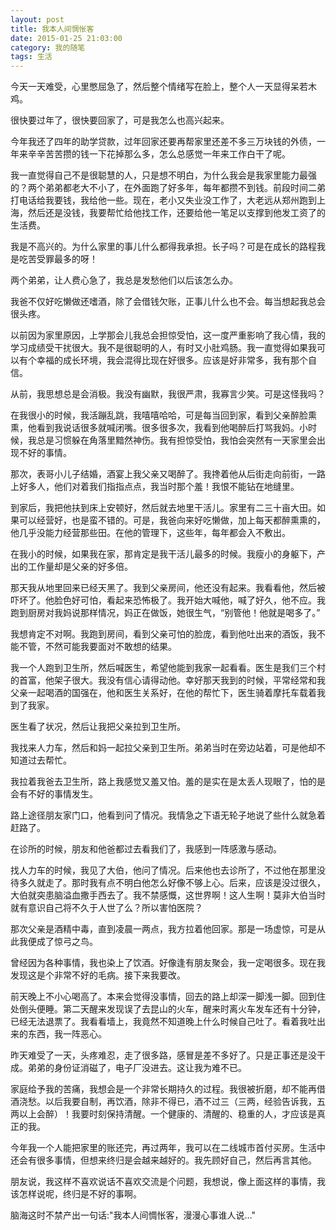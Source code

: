 ```yaml
---
layout: post
title: 我本人间惆怅客
date: 2015-01-25 21:03:00
category: 我的随笔
tags: 生活
---
```



今天一天难受，心里憋屈急了，然后整个情绪写在脸上，整个人一天显得呆若木鸡。

很快要过年了，很快要回家了，可是我怎么也高兴起来。

今年我还了四年的助学贷款，过年回家还要再帮家里还差不多三万块钱的外债，一年来辛辛苦苦攒的钱一下花掉那么多，怎么总感觉一年来工作白干了呢。

我一直觉得自己不是很聪慧的人，只是想不明白，为什么我会是我家里能力最强的？两个弟弟都老大不小了，在外面跑了好多年，每年都攒不到钱。前段时间二弟打电话给我要钱，我给他一些。现在，老小又失业没工作了，大老远从郑州跑到上海，然后还是没钱，我要帮忙给他找工作，还要给他一笔足以支撑到他发工资了的生活费。

我是不高兴的。为什么家里的事儿什么都得我承担。长子吗？可是在成长的路程我是吃苦受罪最多的呀！

两个弟弟，让人费心急了，我总是发愁他们以后该怎么办。

我爸不仅好吃懒做还嗜酒，除了会借钱欠账，正事儿什么也不会。每当想起我总会很头疼。

以前因为家里原因，上学那会儿我总会担惊受怕，这一度严重影响了我心情，我的学习成绩受干扰很大。我不是很聪明的人，有时又小肚鸡肠。我一直觉得如果我可以有个幸福的成长环境，我会混得比现在好很多。应该是好非常多，我有那个自信。

从前，我思想总是会消极。我没有幽默，我很严肃，我寡言少笑。可是这怪我吗？

在我很小的时候，我活蹦乱跳，我嘻嘻哈哈，可是每当回到家，看到父亲醉脸熏熏，他看到我说话很多就喊闭嘴。很多很多次，我看到他喝醉后打骂我妈。小时候，我总是习惯躲在角落里黯然神伤。我有担惊受怕，我怕会突然有一天家里会出现不好的事情。

那次，表哥小儿子结婚，酒宴上我父亲又喝醉了。我搀着他从后街走向前街，一路上好多人，他们对着我们指指点点，我当时那个羞！我恨不能钻在地缝里。

到家后，我把他扶到床上安顿好，然后就去地里干活儿。家里有二三十亩大田。如果可以经营好，也是蛮不错的。可是，我爸向来好吃懒做，加上每天都醉熏熏的，他几乎没能力经营那些田。在他的管理下，这些年，每年都会入不敷出。

在我小的时候，如果我在家，那肯定是我干活儿最多的时候。我瘦小的身躯下，产出的工作量却是父亲的好多倍。

那天我从地里回来已经天黑了。我到父亲房间，他还没有起来。我看看他，然后被吓坏了。他脸色好可怕，看起来恐怖极了。我开始大喊他，喊了好久，他不应。我跑到厨房对我妈说那样情况，妈正在做饭，她很生气，“别管他！他就是喝多了。”

我想肯定不对啊。我跑到房间，看到父亲可怕的脸庞，看到他吐出来的酒饭，我不能不管，不然可能我要面对不敢想的结果。

我一个人跑到卫生所，然后喊医生，希望他能到我家一起看看。医生是我们三个村的首富，他架子很大。我没有信心请得动他。幸好那天我到的时候，平常经常和我父亲一起喝酒的国强在，他和医生关系好，在他的帮忙下，医生骑着摩托车载着我到了我家。

医生看了状况，然后让我把父亲拉到卫生所。

我找来人力车，然后和妈一起拉父亲到卫生所。弟弟当时在旁边站着，可是他却不知道过去帮忙。

我拉着我爸去卫生所，路上我感觉又羞又怕。羞的是实在是太丢人现眼了，怕的是会有不好的事情发生。

路上途径朋友家门口，他看到问了情况。我情急之下语无轮子地说了些什么就急着赶路了。

在诊所的时候，朋友和他爸都过去看我们了，我感到一阵感激与感动。

找人力车的时候，我见了大伯，他问了情况。后来他也去诊所了，不过他在那里没待多久就走了。那时我有点不明白他怎么好像不够上心。后来，应该是没过很久，大伯就突患脑溢血撒手西去了。我不禁感慨，这世界啊！这人生啊！莫非大伯当时就有意识自己将不久于人世了么？所以害怕医院？

那次父亲是酒精中毒，直到凌晨一两点，我方拉着他回家。那是一场虚惊，可是从此我便成了惊弓之鸟。

曾经因为各种事情，我也染上了饮酒。好像逢有朋友聚会，我一定喝很多。现在我发现这是个非常不好的毛病。接下来我要改。

前天晚上不小心喝高了。本来会觉得没事情，回去的路上却深一脚浅一脚。回到住处倒头便睡。第二天醒来发现误了去昆山的火车，醒来时离火车发车还有十分钟，已经无法退票了。我看看墙上，我竟然不知道晚上什么时候自己吐了。看着我吐出来的东西，我一阵恶心。

昨天难受了一天，头疼难忍，走了很多路，感冒是差不多好了。只是正事还是没干成。弟弟的身份证消磁了，电子厂没进去。这让我为难不已。

家庭给予我的苦痛，我想会是一个非常长期持久的过程。我很被折磨，却不能再借酒浇愁。以后我要自制，再饮酒，除非不得已，酒不过三（三两，经验告诉我，五两以上会醉）！我要时刻保持清醒。一个健康的、清醒的、稳重的人，才应该是真正的我。

今年我一个人能把家里的账还完，再过两年，我可以在二线城市首付买房。生活中还会有很多事情，但想来终归是会越来越好的。我先顾好自己，然后再言其他。

朋友说，我这样不喜欢说话不喜欢交流是个问题，我想说，像上面这样的事情，我该怎样说呢，终归是不好的事啊。

脑海这时不禁产出一句话:"我本人间惆怅客，漫漫心事谁人说…"